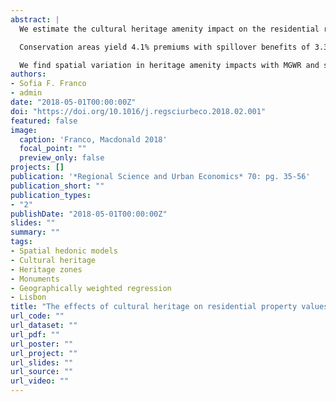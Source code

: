 ```yaml
---
abstract: |
  We estimate the cultural heritage amenity impact on the residential real estate market of Lisbon, Portugal, paying particular attention to heterogeneity of types and capturing spatial dependencies through a spatial error model. Our heritage amenities include conservation areas, listed historic buildings, and designated heritage which includes churches, palaces, historic buildings and lithic structures. We construct gridded spatial fixed effects which mitigate biases from the modifiable areal unit problem, and further employ a geographic regression discontinuity ensuring the robustness of results. The analysis is complemented with spatial interactions and mixed geographically weighted regressions (MGWR) to explore spatial heterogeneity of impacts.

  Conservation areas yield 4.1% premiums with spillover benefits of 3.3%, while proximity to designated heritage has a positive price elasticity of 0.0075. This impact is equivalent to an additional designated heritage within 100m. Ten additional listed buildings within 500m on the other hand yield 0.5% premiums.

  We find spatial variation in heritage amenity impacts with MGWR and spatial interactions highlighting common patterns whereby positive price impacts are strongest for the closest properties, and the biggest for landmark amenities. We compare these two manners to evaluate spatial non-stationarity of impacts and highlight the benefits of high-level GIS techniques which are commonly lacking in hedonic studies with urban spatial data.
authors:
- Sofia F. Franco
- admin
date: "2018-05-01T00:00:00Z"
doi: "https://doi.org/10.1016/j.regsciurbeco.2018.02.001"
featured: false
image:
  caption: 'Franco, Macdonald 2018'
  focal_point: ""
  preview_only: false
projects: []
publication: '*Regional Science and Urban Economics* 70: pg. 35-56'
publication_short: ""
publication_types:
- "2"
publishDate: "2018-05-01T00:00:00Z"
slides: ""
summary: ""
tags:
- Spatial hedonic models
- Cultural heritage
- Heritage zones
- Monuments
- Geographically weighted regression
- Lisbon
title: "The effects of cultural heritage on residential property values: Evidence from Lisbon, Portugal"
url_code: ""
url_dataset: ""
url_pdf: ""
url_poster: ""
url_project: ""
url_slides: ""
url_source: ""
url_video: ""
---
```


